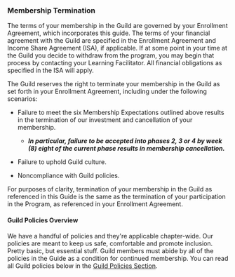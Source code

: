 ### **Membership Termination**

The terms of your membership in the Guild are governed by your Enrollment Agreement, which incorporates this guide. The terms of your financial agreement with the Guild are specified in the Enrollment Agreement and Income Share Agreement \(ISA\), if applicable. If at some point in your time at the Guild you decide to withdraw from the program, you may begin that process by contacting your Learning Facilitator. All financial obligations as specified in the ISA will apply.

The Guild reserves the right to terminate your membership in the Guild as set forth in your Enrollment Agreement, including under the following scenarios:

* Failure to meet the six Membership Expectations outlined above results in the termination of our investment and cancellation of your membership.

  * _**In particular, failure to be accepted into phases 2, 3 or 4 by week \(8\) eight of the current phase results in membership cancellation.**_

* Failure to uphold Guild culture.

* Noncompliance with Guild policies.

For purposes of clarity, termination of your membership in the Guild as referenced in this Guide is the same as the termination of your participation in the Program, as referenced in your Enrollment Agreement.

#### **Guild Policies Overview**

We have a handful of policies and they're applicable chapter-wide. Our policies are meant to keep us safe, comfortable and promote inclusion. Pretty basic, but essential stuff. Guild members must abide by all of the policies in the Guide as a condition for continued membership. You can read all Guild policies below in the [Guild Policies Section](/Policies/README.md).

